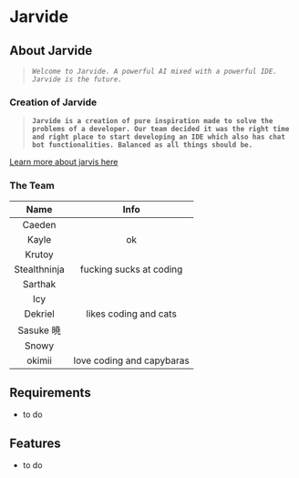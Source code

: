 # Jarvide

## **About Jarvide**
> *`Welcome to Jarvide. A powerful AI mixed with a powerful IDE. Jarvide is the future.`*

### **Creation of Jarvide**
> **`Jarvide is a creation of pure inspiration made to solve the problems of a developer. Our team decided it was the right time and right place to start developing an IDE which also has chat bot functionalities. Balanced as all things should be.`** <br>

[Learn more about jarvis here](ABOUT.md)



### **The Team**

|Name         | Info   |
|:-----------:|:------:|
| Caeden      |        |
| Kayle       | ok       |
| Krutoy      |        |
| Stealthninja|fucking sucks at coding|
| Sarthak     |        |
| Icy         |        |
| Dekriel     |likes coding and cats|
| Sasuke 暁   |        | 
| Snowy       |
| okimii      |love coding and capybaras|  



## **Requirements**
- to do

## **Features**
- to do

